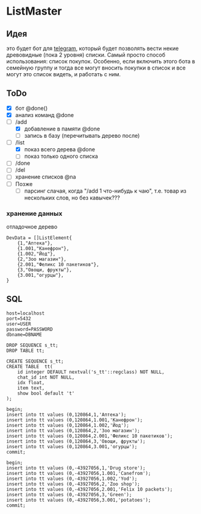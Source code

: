 # ListMaster

## Идея

это будет бот для [telegram](https://telegram.org/), который будет позволять вести некие древовидные (пока 2 уровня) списки. 
Самый просто способ использования: список покупок. Особенно, если включить этого бота в семейную группу и тогда все могут вносить покупки в список и все могут это список видеть, и работать с ним.

## ToDo
- [x] бот @done()
- [x] анализ команд @done 
- [ ] /add
    - [x] добавление в памяти @done 
    - [ ] запись в базу (перечитывать дерево после)
- [ ] /list
    - [x] показ всего дерева @done
    - [ ] показ только одного списка
- [ ] /done
- [ ] /del 
- [ ] хранение списков @na
- [ ] Позже
    - [ ] парсинг слачая, когда "/add 1 что-нибудь к чаю", т.е. товар из нескольких слов, но без кавычек???
  
### хранение данных
отладочное дерево

    DevData = []ListElement{
        {1,"Аптека"},
        {1.001,"Канефрон"},
        {1.002,"Йод"},
        {2,"Зоо магазин"},
        {2.001,"Феликс 10 пакетиков"},
        {3,"Овощи, фрукты"},
        {3.001,"огурцы"},
    }


    

## SQL

    host=localhost
    port=5432
    user=USER
    password=PASSWORD
    dbname=DBNAME

    DROP SEQUENCE s_tt;
    DROP TABLE tt;

    CREATE SEQUENCE s_tt;
    CREATE TABLE  tt(
        id integer DEFAULT nextval('s_tt'::regclass) NOT NULL,
        chat_id int NOT NULL,
        idx float,
        item text,
        show bool default 't'
    );

    begin;
    insert into tt values (0,120864,1,'Аптека');
    insert into tt values (0,120864,1.001,'Канефрон');
    insert into tt values (0,120864,1.002,'Йод');
    insert into tt values (0,120864,2,'Зоо магазин');
    insert into tt values (0,120864,2.001,'Феликс 10 пакетиков');
    insert into tt values (0,120864,3,'Овощи, фрукты');
    insert into tt values (0,120864,3.001,'огурцы');
    commit;

    begin;
    insert into tt values (0,-43927056,1,'Drug store');
    insert into tt values (0,-43927056,1.001,'Canefrom');
    insert into tt values (0,-43927056,1.002,'Yod');
    insert into tt values (0,-43927056,2,'Zoo shop');
    insert into tt values (0,-43927056,2.001,'Felix 10 packets');
    insert into tt values (0,-43927056,3,'Green');
    insert into tt values (0,-43927056,3.001,'potatoes');
    commit;



